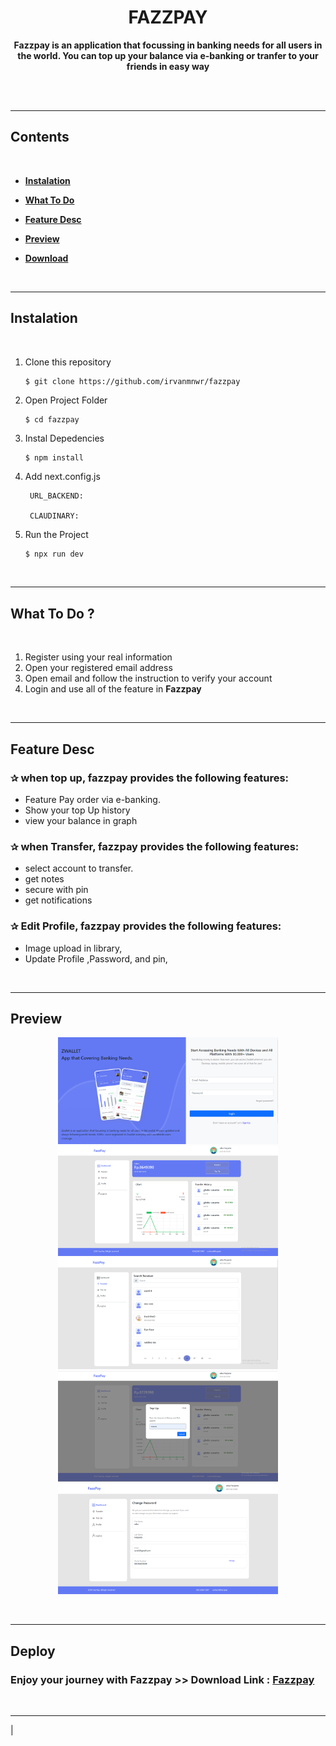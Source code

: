 # <h1 align="center">**FAZZPAY**</h1>

<center>

<p><b> Fazzpay is an application that focussing in banking needs for
                all users in the world. You can top up your balance via e-banking or tranfer to your friends in easy way</b></p>

</center>
<br/>

<br/>
<hr/>

<!-- <span style='font-size:20px;'>&#128204;</span> -->

## **Contents**

<br/>

- [**Instalation**](#instalation)

- [**What To Do**](#what-to-do)

- [**Feature Desc**](#feature-desc)

- [**Preview**](#preview)

- [**Download**](#Download)

<br/>
<hr/>

## **Instalation**

<br/>

1. Clone this repository

   ```bash
   $ git clone https://github.com/irvanmnwr/fazzpay
   ```

2. Open Project Folder

   ```
   $ cd fazzpay
   ```

3. Instal Depedencies

   ```
   $ npm install
   ```

4. Add next.config.js

   ```
    URL_BACKEND:

    CLAUDINARY:

   ```

5. Run the Project
   ```
   $ npx run dev
   ```

<br/>
<hr/>

## **What To Do ?**

<br/>

1. Register using your real information
2. Open your registered email address
3. Open email and follow the instruction to verify your account
4. Login and use all of the feature in **Fazzpay**

<br/>
<hr/>

## **Feature Desc**

### <span style='font-size:15px;'>&#10032;</span> when top up, fazzpay provides the following features:

- Feature Pay order via e-banking.
- Show your top Up history
- view your balance in graph

### <span style='font-size:15px;'>&#10032;</span> when Transfer, fazzpay provides the following features:

- select account to transfer.
- get notes
- secure with pin
- get notifications

### <span style='font-size:15px;'>&#10032;</span> Edit Profile, fazzpay provides the following features:

- Image upload in library,
- Update Profile ,Password, and pin,

<br/>
<hr/>

## **Preview**

<p align="center">
<img src="./public/assets/ss/Capture1.PNG" width="70%"/><br />
<img src="./public/assets/ss/Capture2.PNG" width="70%"/><br />
<img src="./public/assets/ss/Capture3.PNG" width="70%"/><br />
<img src="./public/assets/ss/Capture4.PNG" width="70%"/><br />
<img src="./public/assets/ss/Capture5.PNG" width="70%"/><br />
</p>

<br/>
<hr/>

## **Deploy**

### **Enjoy your journey with Fazzpay** >> Download Link : [**Fazzpay**](https://fazzpay-acr3z20oq-irvanmnwr.vercel.app/)

<br/>
<hr/>                                                                                                                                                                                                                               |

